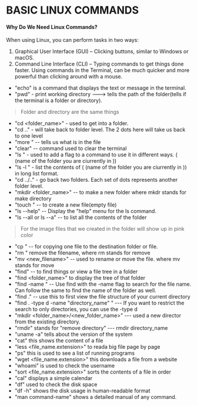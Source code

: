 # BASIC LINUX COMMANDS 

#### Why Do We Need Linux Commands?
When using Linux, you can perform tasks in two ways:
1. Graphical User Interface (GUI) – Clicking buttons, similar to Windows or macOS.
2. Command Line Interface (CLI) – Typing commands to get things done faster.
Using commands in the Terminal, can be much quicker and more powerful than clicking around with a mouse.



* "echo" is a command that displays the text or message in the terminal. 
* "pwd" - print working directory ---> tells the path of the folder(tells if the terminal is a folder or directory). 
> Folder and directory are the same things
* "cd <folder_name>" - used to get into a folder. 
* "cd .." - will take back to folder level. The 2 dots here will take us back to one level 
* "more <filename>" -- tells us what is in the file 
* "clear" -- command used to clear the terminal 
* "ls <flag>" - used to add a flag to a command to use it in different ways. (<flag> (name of the folder you are ciurrently in ))
* "ls -l <flag>" - list the contents of (<flag> (name of the folder you are ciurrently in )) in long list format. 
* "cd ../.." - go back two folders. Each set of dots represents another folder level.
* "mkdir <folder_name>" -- to make a new folder where mkdr stands for make directory 
* "touch <filename> " -- to create a new file(empty file)
* "ls --help" -- Display the "help" menu for the ls command.
* "ls --all or ls --a" -- to list all the contents of the folder 
> For the image files that we created in the folder will show up in pink color
* "cp <file> <destination>" -- for copying one file to the destination folder or file. 
* "rm <filename>" remove the filename, where rm stands for remove
* "mv <filename> <new_filename>" -- used to rename or move the file. where mv stands for move
* "find" -- to find things or view a file tree in a folder
* "find <folder_name>" to display the tree of that folder 
* "find -name <filename>" -- Use find with the -name flag to search for the file name. Can follow the same to find the name of the folder as well.
* "find ." -- use this to first view the file structure of your current directory
* "find . -type d -name "directory_name" " --- If you want to restrict the search to only directories, you can use the -type d
* "mkdir <folder_name>/<new_folder_name>" --- used a new director from the existing directory. 
* "rmdir" stands for "remove directory" --- rmdir directory_name
* "uname -a" tells about the version of the system
* "cat" this shows the content of a file
* "less <file_name.extension>" to reada big file page by page
* "ps" this is used to see a list of running programs
* "wget <file_name.extension>" this downloads a file from a website
* "whoami" is used to check the username
* "sort <file_name.extension>" sorts the contents of a file in order
* "cal" displays a simple calendar
* "df" used to check the disk space
* "df -h" shows the disk usage in human-readable format
* "man command-name" shows a detailed manual of any command. 
